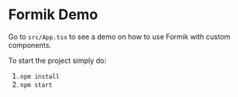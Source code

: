 # Formik Demo

Go to `src/App.tsx` to see a demo on how to use Formik with custom components.  

To start the project simply do:
1. `npm install`
2. `npm start`